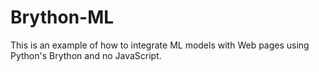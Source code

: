 # Brython-ML

This is an example of how to integrate ML models with Web pages using Python's Brython and no JavaScript. 
